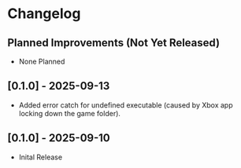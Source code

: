 # Changelog

## Planned Improvements (Not Yet Released)

- None Planned

## [0.1.0] - 2025-09-13

- Added error catch for undefined executable (caused by Xbox app locking down the game folder).

## [0.1.0] - 2025-09-10

- Inital Release
